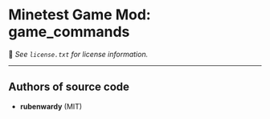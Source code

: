 # Minetest Game Mod: game_commands

📜 *See `license.txt` for license information.*

---

## Authors of source code
- **rubenwardy** (MIT)
